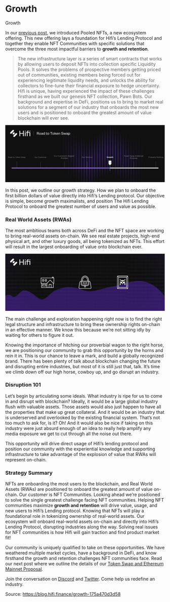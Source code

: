 
# Growth

Growth

In our [previous post](https://blog.hifi.finance/our-solution-514fc759c4ad), we introduced Pooled NFTs, a new ecosystem offering. This new offering lays a foundation for Hifi’s Lending Protocol and together they enable NFT Communities with specific solutions that overcome the three most impactful barriers to **growth and retention**.
> The new infrastructure layer is a series of smart contracts that works by allowing users to deposit NFTs into collection specific Liquidity Pools. It solves the problems of prospective members getting priced out of communities, existing members being forced out for experiencing legitimate liquidity needs, and unlocks the ability for collectors to fine-tune their financial exposure to hedge uncertainty.
> Hifi is unique, having experienced the impact of these challenges firsthand as we built our genesis NFT collection, Pawn Bots. Our background and expertise in DeFi, positions us to bring to market real solutions for a segment of our industry that onboards the most new users and is positioned to onboard the greatest amount of value blockchain will ever see.

![](../images/2022-10-31_growth/1_erlJJ1jLSmLvAKPjefJ2WQ.png)

In this post, we outline our growth strategy. How we plan to onboard the first billion dollars of value directly into Hifi’s Lending protocol. Our objective is simple, become growth maximalists, and position The Hifi Lending Protocol to onboard the greatest number of users and value as possible.

### Real World Assets (RWAs)

The most ambitious teams both across DeFi and the NFT space are working to bring real-world assets on-chain. We see real estate projects, high-end physical art, and other luxury goods, all being tokenized as NFTs. This effort will result in the largest onboarding of value onto blockchain ever.

![](../images/2022-10-31_growth/1_KvGU2RUHljPUYRtCtGkZKQ.png)

The main challenge and exploration happening right now is to find the right legal structure and infrastructure to bring these ownership rights on-chain in an effective manner. We know this because we’re not sitting idly by waiting for others to figure it out.

Knowing the importance of hitching our proverbial wagon to the right horse, we are positioning our community to grab this opportunity by the horns and rein it in. This is our chance to leave a mark, and build a globally recognized brand. There has been plenty of talk about blockchain changing the future and disrupting entire industries, but most of it is still just that, talk. It’s time we climb down off our high horse, cowboy up, and go disrupt an industry.

### Disruption 101

Let’s begin by articulating some ideals. What industry is ripe for us to come in and disrupt with blockchain? Ideally, it would be a large global industry flush with valuable assets. Those assets would also just happen to have all the properties that make up great collateral. And it would be an industry that is underserved and overlooked by the existing financial system. That’s not too much to ask for, is it? Oh! And it would also be nice if taking on this industry were just absurd enough of an idea to really help amplify any media exposure we get to cut through all the noise out there.

This opportunity will drive direct usage of Hifi’s lending protocol and position our community with the experiential knowledge and supporting infrastructure to take advantage of the explosion of value that RWAs will represent on-chain.

### **Strategy Summary**

NFTs are onboarding the most users to the blockchain, and Real World Assets (RWAs) are positioned to onboard the greatest amount of value on-chain. Our customer is NFT Communities. Looking ahead we’re positioned to solve the single greatest challenge facing NFT communities. Helping NFT communities maximize **growth and retention** will drive value, usage, and new users to Hifi’s Lending protocol. Knowing that NFTs will play a foundational role in tokenizing ownership of real-world assets. Our ecosystem will onboard real-world assets on-chain and directly into Hifi’s Lending Protocol, disrupting industries along the way. Solving real issues for NFT communities is how Hifi will gain traction and find product market fit!

Our community is uniquely qualified to take on these opportunities. We have weathered multiple market cycles, have a background in DeFi, and know firsthand the growth and retention challenges NFT communities face. Read our next post where we outline the details of our [Token Swap and Ethereum Mainnet Proposal](https://blog.hifi.finance/token-swap-mainnet-proposal-a7b0105dc488).

Join the conversation on [Discord](https://discord.com/invite/mhtSRz6) and [Twitter](https://twitter.com/hififinance). Come help us redefine an industry.


Source: https://blog.hifi.finance/growth-175a470d3d58
